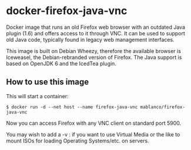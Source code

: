 # docker-firefox-java-vnc

Docker image that runs an old Firefox web browser with an outdated Java plugin (1.6) and offers access to it through VNC. It can be used to support old Java code, typically found in legacy web management interfaces.

This image is built on Debian Wheezy, therefore the available browser is Iceweasel, the Debian-rebranded version of Firefox. The Java support is based on OpenJDK 6 and the IcedTea plugin.

## How to use this image

This will start a container:

    $ docker run -d --net host --name firefox-java-vnc mablanco/firefox-java-vnc

Now you can access Firefox with any VNC client on standard port 5900.

You may wish to add a -v <localpath>:<containerpath> if you want to use Virtual Media or the like to mount ISOs for loading Operating Systems/etc. on servers.
